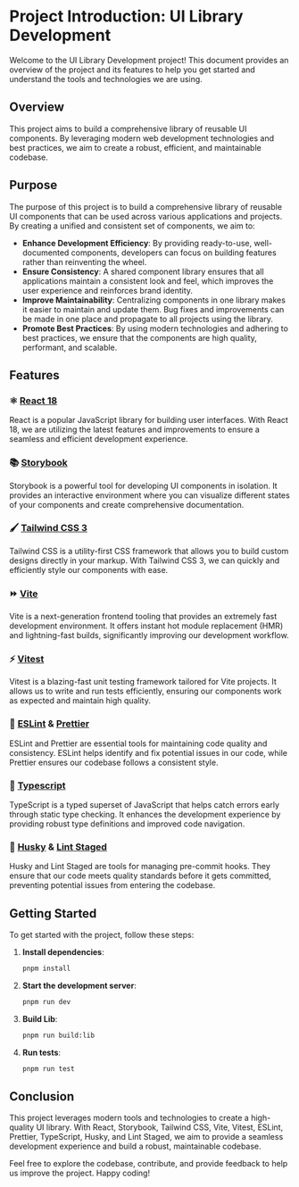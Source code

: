# Project Introduction: UI Library Development

Welcome to the UI Library Development project! This document provides an overview of the project and its features to help you get started and understand the tools and technologies we are using.

## Overview

This project aims to build a comprehensive library of reusable UI components. By leveraging modern web development technologies and best practices, we aim to create a robust, efficient, and maintainable codebase.

## Purpose

The purpose of this project is to build a comprehensive library of reusable UI components that can be used across various applications and projects. By creating a unified and consistent set of components, we aim to:

- **Enhance Development Efficiency**: By providing ready-to-use, well-documented components, developers can focus on building features rather than reinventing the wheel.
- **Ensure Consistency**: A shared component library ensures that all applications maintain a consistent look and feel, which improves the user experience and reinforces brand identity.
- **Improve Maintainability**: Centralizing components in one library makes it easier to maintain and update them. Bug fixes and improvements can be made in one place and propagate to all projects using the library.
- **Promote Best Practices**: By using modern technologies and adhering to best practices, we ensure that the components are high quality, performant, and scalable.

## Features

### ⚛️ [React 18](https://reactjs.org/)

React is a popular JavaScript library for building user interfaces. With React 18, we are utilizing the latest features and improvements to ensure a seamless and efficient development experience.

### 📚 [Storybook](https://storybook.js.org/)

Storybook is a powerful tool for developing UI components in isolation. It provides an interactive environment where you can visualize different states of your components and create comprehensive documentation.

### 🖌️ [Tailwind CSS 3](https://tailwindcss.com/)

Tailwind CSS is a utility-first CSS framework that allows you to build custom designs directly in your markup. With Tailwind CSS 3, we can quickly and efficiently style our components with ease.

### ⏩ [Vite](https://vitejs.dev/)

Vite is a next-generation frontend tooling that provides an extremely fast development environment. It offers instant hot module replacement (HMR) and lightning-fast builds, significantly improving our development workflow.

### ⚡ [Vitest](https://vitest.dev/)

Vitest is a blazing-fast unit testing framework tailored for Vite projects. It allows us to write and run tests efficiently, ensuring our components work as expected and maintain high quality.

### 📐 [ESLint](https://eslint.org/) & [Prettier](https://prettier.io/)

ESLint and Prettier are essential tools for maintaining code quality and consistency. ESLint helps identify and fix potential issues in our code, while Prettier ensures our codebase follows a consistent style.

### 🌟 [Typescript](https://www.typescriptlang.org/)

TypeScript is a typed superset of JavaScript that helps catch errors early through static type checking. It enhances the development experience by providing robust type definitions and improved code navigation.

### 🐶 [Husky](https://typicode.github.io/husky) & [Lint Staged](https://www.npmjs.com/package/lint-staged)

Husky and Lint Staged are tools for managing pre-commit hooks. They ensure that our code meets quality standards before it gets committed, preventing potential issues from entering the codebase.

## Getting Started

To get started with the project, follow these steps:

1. **Install dependencies**:

   ```bash
   pnpm install
   ```

2. **Start the development server**:

   ```bash
   pnpm run dev
   ```

3. **Build Lib**:

   ```bash
   pnpm run build:lib
   ```

4. **Run tests**:

   ```bash
   pnpm run test
   ```

## Conclusion

This project leverages modern tools and technologies to create a high-quality UI library. With React, Storybook, Tailwind CSS, Vite, Vitest, ESLint, Prettier, TypeScript, Husky, and Lint Staged, we aim to provide a seamless development experience and build a robust, maintainable codebase.

Feel free to explore the codebase, contribute, and provide feedback to help us improve the project. Happy coding!
